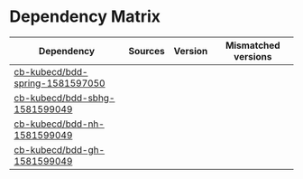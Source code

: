 # Dependency Matrix

Dependency | Sources | Version | Mismatched versions
---------- | ------- | ------- | -------------------
[cb-kubecd/bdd-spring-1581597050](https://github.com/cb-kubecd/bdd-spring-1581597050.git) |  | []() | 
[cb-kubecd/bdd-sbhg-1581599049](https://github.com/cb-kubecd/bdd-sbhg-1581599049.git) |  | []() | 
[cb-kubecd/bdd-nh-1581599049](https://github.com/cb-kubecd/bdd-nh-1581599049.git) |  | []() | 
[cb-kubecd/bdd-gh-1581599049](https://github.com/cb-kubecd/bdd-gh-1581599049.git) |  | []() | 

